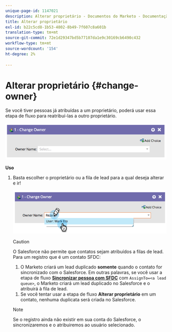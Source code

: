 ```yaml
---
unique-page-id: 1147021
description: Alterar proprietário - Documentos do Marketo - Documentação do produto
title: Alterar proprietário
exl-id: b22c5cd8-1b53-4802-8b49-7f607c8a601b
translation-type: tm+mt
source-git-commit: 72e1d29347bd5b77107da1e9c30169cb6490c432
workflow-type: tm+mt
source-wordcount: '154'
ht-degree: 2%

---
```


# Alterar proprietário {#change-owner}

Se você tiver pessoas já atribuídas a um proprietário, poderá usar essa etapa de fluxo para reatribuí-las a outro proprietário.

![](assets/image2014-9-22-15-3a1-3a3.png)

**Uso**

1. Basta escolher o proprietário ou a fila de lead para a qual deseja alterar e ir!

   ![](assets/image2014-9-22-15-3a1-3a6.png)

   >[!CAUTION]
   >
   >O Salesforce não permite que contatos sejam atribuídos a filas de lead. Para um registro que é um contato SFDC:
   >
   >1. O Marketo criará um lead duplicado **somente** quando o contato for sincronizado com o Salesforce. Em outras palavras, se você usar a etapa de fluxo **[Sincronizar pessoa com SFDC](/help/marketo/product-docs/core-marketo-concepts/smart-campaigns/salesforce-flow-actions/sync-person-to-sfdc.md)** com `AssignTo=<a lead queue>`, o Marketo criará um lead duplicado no Salesforce e o atribuirá à fila de lead.
      >
      >
   1. Se você tentar usar a etapa de fluxo **Alterar proprietário** em um contato, nenhuma duplicata será criada no Salesforce.


   >[!NOTE]
   >
   >Se o registro ainda não existir em sua conta do Salesforce, o sincronizaremos e o atribuiremos ao usuário selecionado.
